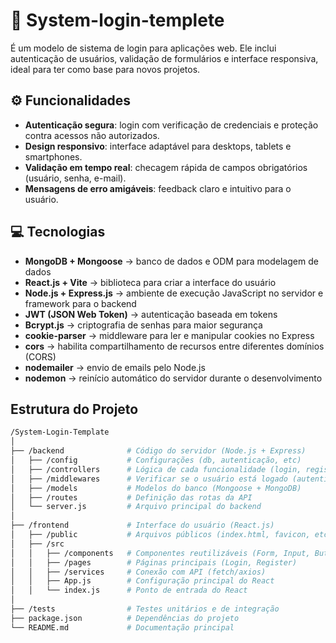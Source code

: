 # 🔑 System-login-templete
 É um modelo de sistema de login para aplicações web. Ele inclui autenticação de usuários, validação de formulários e interface responsiva, ideal para ter como base para novos projetos.

## ⚙️ Funcionalidades
-  **Autenticação segura**: login com verificação de credenciais e proteção contra acessos não autorizados.  
-  **Design responsivo**: interface adaptável para desktops, tablets e smartphones.  
-  **Validação em tempo real**: checagem rápida de campos obrigatórios (usuário, senha, e-mail).  
-  **Mensagens de erro amigáveis**: feedback claro e intuitivo para o usuário.  

## 💻 Tecnologias

- **MongoDB + Mongoose** → banco de dados e ODM para modelagem de dados   
- **React.js + Vite** → biblioteca para criar a interface do usuário  
- **Node.js + Express.js** → ambiente de execução JavaScript no servidor e framework para o backend 
- **JWT (JSON Web Token)** → autenticação baseada em tokens  
- **Bcrypt.js** → criptografia de senhas para maior segurança
- **cookie-parser** → middleware para ler e manipular cookies no Express  
- **cors** → habilita compartilhamento de recursos entre diferentes domínios (CORS)  
- **nodemailer** → envio de emails pelo Node.js  
- **nodemon** → reinício automático do servidor durante o desenvolvimento

## Estrutura do Projeto

```bash
/System-Login-Template
│
├── /backend              # Código do servidor (Node.js + Express)
│   ├── /config           # Configurações (db, autenticação, etc)
│   ├── /controllers      # Lógica de cada funcionalidade (login, registro)
│   ├── /middlewares      # Verificar se o usuário está logado (autenticação), se ele tem permissão (autorização), etc.
│   ├── /models           # Modelos do banco (Mongoose + MongoDB)
│   ├── /routes           # Definição das rotas da API
│   └── server.js         # Arquivo principal do backend
│
├── /frontend             # Interface do usuário (React.js)
│   ├── /public           # Arquivos públicos (index.html, favicon, etc)
│   ├── /src
│   │   ├── /components   # Componentes reutilizáveis (Form, Input, Button)
│   │   ├── /pages        # Páginas principais (Login, Register)
│   │   ├── /services     # Conexão com API (fetch/axios)
│   │   ├── App.js        # Configuração principal do React
│   │   └── index.js      # Ponto de entrada do React
│
├── /tests                # Testes unitários e de integração
├── package.json          # Dependências do projeto
└── README.md             # Documentação principal
